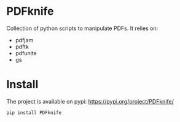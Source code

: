 # PDFknife

Collection of python scripts to manipulate PDFs. It relies on:
* pdfjam
* pdftk
* pdfunite
* gs


# Install


The project is available on pypi: https://pypi.org/project/PDFknife/

    pip install PDFknife


